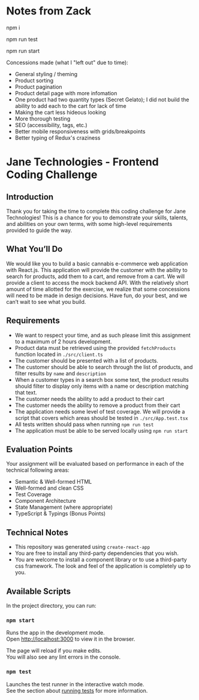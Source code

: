 # Notes from Zack

npm i

npm run test

npm run start

Concessions made (what I "left out" due to time):

- General styling / theming
- Product sorting
- Product pagination
- Product detail page with more infomation
- One product had two quantity types (Secret Gelato); I did not build the ability to add each to the cart for lack of time
- Making the cart less hideous looking
- More thorough testing
- SEO (accessibility, tags, etc.)
- Better mobile responsiveness with grids/breakpoints
- Better typing of Redux's craziness

# Jane Technologies - Frontend Coding Challenge

## Introduction

Thank you for taking the time to complete this coding challenge for Jane Technologies! This is a chance for you to demonstrate your skills, talents, and abilities on your own terms, with some high-level requirements provided to guide the way.

## What You’ll Do

We would like you to build a basic cannabis e-commerce web application with React.js. This application will provide the customer with the ability to search for products, add them to a cart, and remove from a cart. We will provide a client to access the mock backend API. With the relatively short amount of time allotted for the exercise, we realize that some concessions will need to be made in design decisions. Have fun, do your best, and we can’t wait to see what you build.

## Requirements

- We want to respect your time, and as such please limit this assignment to a maximum of 2 hours development.
- Product data must be retrieved using the provided `fetchProducts` function located in `./src/client.ts`
- The customer should be presented with a list of products.
- The customer should be able to search through the list of products, and filter results by `name` and `description`
- When a customer types in a search box some text, the product results should filter to display only items with a name or description matching that text.
- The customer needs the ability to add a product to their cart
- The customer needs the ability to remove a product from their cart
- The application needs some level of test coverage. We will provide a script that covers which areas should be tested in `./src/App.test.tsx`
- All tests written should pass when running `npm run test`
- The application must be able to be served locally using `npm run start`

## Evaluation Points

Your assignment will be evaluated based on performance in each of the technical following areas:

- Semantic & Well-formed HTML
- Well-formed and clean CSS
- Test Coverage
- Component Architecture
- State Management (where appropriate)
- TypeScript & Typings (Bonus Points)

## Technical Notes

- This repository was generated using `create-react-app`
- You are free to install any third-party dependencies that you wish.
- You are welcome to install a component library or to use a third-party css framework. The look and feel of the application is completely up to you.

## Available Scripts

In the project directory, you can run:

### `npm start`

Runs the app in the development mode.\
Open [http://localhost:3000](http://localhost:3000) to view it in the browser.

The page will reload if you make edits.\
You will also see any lint errors in the console.

### `npm test`

Launches the test runner in the interactive watch mode.\
See the section about [running tests](https://facebook.github.io/create-react-app/docs/running-tests) for more information.
